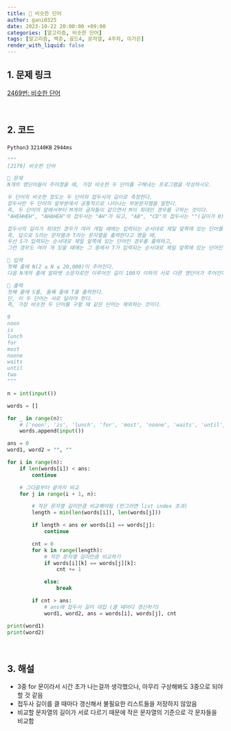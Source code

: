 ```yaml
---
title: 🐢 비슷한 단어
author: gani0325
date: 2023-10-22 20:00:00 +09:00
categories: [알고리즘, 비슷한 단어]
tags: [알고리즘, 백준, 골드4, 문자열, 4주차, 이가은]
render_with_liquid: false
---
```


## 1. 문제 링크

[2469번: 비슷한 단어](https://www.acmicpc.net/problem/2179)

<br>

## 2. 코드

`Python3` `32140KB` `2944ms`

```python
"""
[2179] 비슷한 단어

💛 문제
N개의 영단어들이 주어졌을 때, 가장 비슷한 두 단어를 구해내는 프로그램을 작성하시오.

두 단어의 비슷한 정도는 두 단어의 접두사의 길이로 측정한다.
접두사란 두 단어의 앞부분에서 공통적으로 나타나는 부분문자열을 말한다.
즉, 두 단어의 앞에서부터 M개의 글자들이 같으면서 M이 최대인 경우를 구하는 것이다.
"AHEHHEH", "AHAHEH"의 접두사는 "AH"가 되고, "AB", "CD"의 접두사는 ""(길이가 0)이 된다.

접두사의 길이가 최대인 경우가 여러 개일 때에는 입력되는 순서대로 제일 앞쪽에 있는 단어를 답으로 한다.
즉, 답으로 S라는 문자열과 T라는 문자열을 출력한다고 했을 때,
우선 S가 입력되는 순서대로 제일 앞쪽에 있는 단어인 경우를 출력하고,
그런 경우도 여러 개 있을 때에는 그 중에서 T가 입력되는 순서대로 제일 앞쪽에 있는 단어인 경우를 출력한다.

💚 입력
첫째 줄에 N(2 ≤ N ≤ 20,000)이 주어진다.
다음 N개의 줄에 알파벳 소문자로만 이루어진 길이 100자 이하의 서로 다른 영단어가 주어진다.

💙 출력
첫째 줄에 S를, 둘째 줄에 T를 출력한다.
단, 이 두 단어는 서로 달라야 한다.
즉, 가장 비슷한 두 단어를 구할 때 같은 단어는 제외하는 것이다.

9
noon
is
lunch
for
most
noone
waits
until
two
"""

n = int(input())

words = []

for _ in range(n):
    # ['noon', 'is', 'lunch', 'for', 'most', 'noone', 'waits', 'until', 'two']
    words.append(input())

ans = 0
word1, word2 = "", ""

for i in range(n):
    if len(words[i]) < ans:
        continue

    # 그다음부터 끝까지 비교
    for j in range(i + 1, n):

        # 작은 문자열 길이만큼 비교해야됨 (안그러면 list index 초과)
        length = min(len(words[i]), len(words[j]))

        if length < ans or words[i] == words[j]:
            continue

        cnt = 0
        for k in range(length):
            # 작은 문자열 길이만큼 비교하기
            if words[i][k] == words[j][k]:
                cnt += 1

            else:
                break

        if cnt > ans:
            # ans에 접두사 길이 대입 (클 때마다 갱신하기)
            word1, word2, ans = words[i], words[j], cnt

print(word1)
print(word2)

```

<br>

## 3. 해설

- 3중 for 문이라서 시간 초가 나는걸까 생각했으나, 아무리 구상해봐도 3중으로 되야 할 것 같음
- 접두사 길이를 클 때마다 갱신해서 불필요한 리스트들을 저장하지 않았음
- 비교할 문자열의 길이가 서로 다르기 때문에 작은 문자열의 기준으로 각 문자들을 비교함
